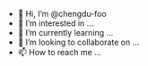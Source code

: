 - 👋 Hi, I’m @chengdu-foo
- 👀 I’m interested in ...
- 🌱 I’m currently learning ...
- 💞️ I’m looking to collaborate on ...
- 📫 How to reach me ...

<!---
chengdu-foo/chengdu-foo is a ✨ special ✨ repository because its `README.md` (this file) appears on your GitHub profile.
You can click the Preview link to take a look at your changes.
--->

